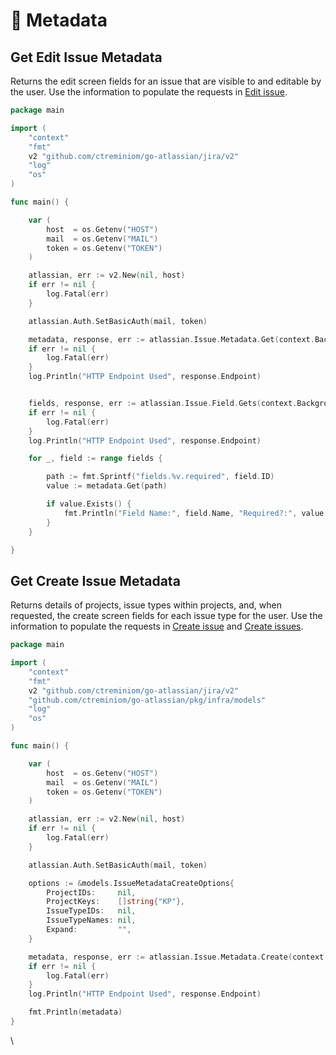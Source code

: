 # 🚛 Metadata

## Get Edit Issue Metadata

Returns the edit screen fields for an issue that are visible to and editable by the user. Use the information to populate the requests in [Edit issue](https://developer.atlassian.com/cloud/jira/platform/rest/v2/api-group-issues/#api-rest-api-2-issue-issueidorkey-put).

```go
package main

import (
	"context"
	"fmt"
	v2 "github.com/ctreminiom/go-atlassian/jira/v2"
	"log"
	"os"
)

func main() {

	var (
		host  = os.Getenv("HOST")
		mail  = os.Getenv("MAIL")
		token = os.Getenv("TOKEN")
	)

	atlassian, err := v2.New(nil, host)
	if err != nil {
		log.Fatal(err)
	}

	atlassian.Auth.SetBasicAuth(mail, token)

	metadata, response, err := atlassian.Issue.Metadata.Get(context.Background(), "KP-1", false, false)
	if err != nil {
		log.Fatal(err)
	}
	log.Println("HTTP Endpoint Used", response.Endpoint)


	fields, response, err := atlassian.Issue.Field.Gets(context.Background())
	if err != nil {
		log.Fatal(err)
	}
	log.Println("HTTP Endpoint Used", response.Endpoint)

	for _, field := range fields {

		path := fmt.Sprintf("fields.%v.required", field.ID)
		value := metadata.Get(path)

		if value.Exists() {
			fmt.Println("Field Name:", field.Name, "Required?:", value.String())
		}
	}

}
```

## Get Create Issue Metadata

Returns details of projects, issue types within projects, and, when requested, the create screen fields for each issue type for the user. Use the information to populate the requests in [Create issue](https://developer.atlassian.com/cloud/jira/platform/rest/v2/api-group-issues/#api-rest-api-2-issue-post) and [Create issues](https://developer.atlassian.com/cloud/jira/platform/rest/v2/api-group-issues/#api-rest-api-2-issue-bulk-post).

```go
package main

import (
	"context"
	"fmt"
	v2 "github.com/ctreminiom/go-atlassian/jira/v2"
	"github.com/ctreminiom/go-atlassian/pkg/infra/models"
	"log"
	"os"
)

func main() {

	var (
		host  = os.Getenv("HOST")
		mail  = os.Getenv("MAIL")
		token = os.Getenv("TOKEN")
	)

	atlassian, err := v2.New(nil, host)
	if err != nil {
		log.Fatal(err)
	}

	atlassian.Auth.SetBasicAuth(mail, token)

	options := &models.IssueMetadataCreateOptions{
		ProjectIDs:     nil,
		ProjectKeys:    []string{"KP"},
		IssueTypeIDs:   nil,
		IssueTypeNames: nil,
		Expand:         "",
	}

	metadata, response, err := atlassian.Issue.Metadata.Create(context.Background(), options)
	if err != nil {
		log.Fatal(err)
	}
	log.Println("HTTP Endpoint Used", response.Endpoint)

	fmt.Println(metadata)
}
```

\

